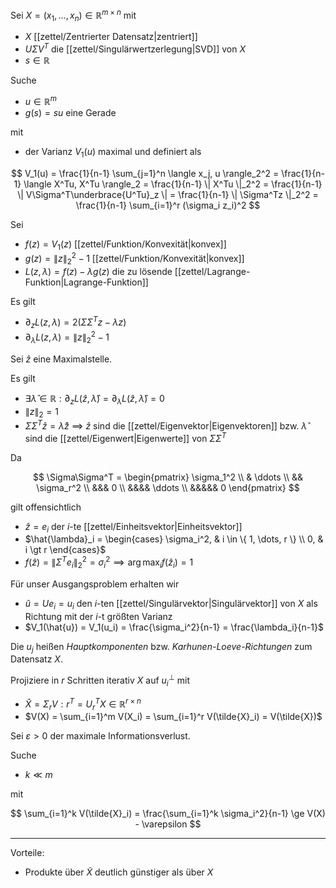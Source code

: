 Sei $X = (x_1, \dots, x_n) \in \mathbb{R}^{m \times n}$ mit
- $X$ [[zettel/Zentrierter Datensatz|zentriert]]
- $U\Sigma V^T$ die [[zettel/Singulärwertzerlegung|SVD]] von $X$
- $s \in \mathbb{R}$

Suche
- $u \in \mathbb{R}^m$
- $g(s) = su$ eine Gerade

mit
- der Varianz $V_1(u)$ maximal und definiert als

$$
	V_1(u) = \frac{1}{n-1} \sum_{j=1}^n \langle x_j, u \rangle_2^2 = \frac{1}{n-1} \langle X^Tu, X^Tu \rangle_2 = \frac{1}{n-1} \| X^Tu \|_2^2 = \frac{1}{n-1} \| V\Sigma^T\underbrace{U^Tu}_z \| = \frac{1}{n-1} \| \Sigma^Tz \|_2^2 = \frac{1}{n-1} \sum_{i=1}^r (\sigma_i z_i)^2
$$

Sei
- $f(z) = V_1(z)$ [[zettel/Funktion/Konvexität|konvex]]
- $g(z) = \| z \|_2^2 - 1$ [[zettel/Funktion/Konvexität|konvex]]
- $L(z, \lambda) = f(z) - \lambda g(z)$ die zu lösende [[zettel/Lagrange-Funktion|Lagrange-Funktion]]

Es gilt
- $\partial_z L(z, \lambda) = 2(\Sigma\Sigma^Tz - \lambda z)$
- $\partial_\lambda L(z, \lambda) = \| z \|_2^2 - 1$

Sei $\hat{z}$ eine Maximalstelle.

Es gilt
- $\exists \hat{\lambda} \in \mathbb{R} : \partial_z L(\hat{z}, \hat{\lambda}) = \partial_\lambda L(\hat{z}, \hat{\lambda}) = 0$
- $\| z \|_2 = 1$
- $\Sigma\Sigma^T\hat{z} = \hat{\lambda}\hat{z}$ $\implies$ $\hat{z}$ sind die [[zettel/Eigenvektor|Eigenvektoren]] bzw. $\hat{\lambda}$ sind die [[zettel/Eigenwert|Eigenwerte]] von $\Sigma\Sigma^T$

Da

$$
	\Sigma\Sigma^T = \begin{pmatrix}
		\sigma_1^2 \\
		& \ddots \\
		&& \sigma_r^2 \\
		&&& 0 \\
		&&&& \ddots \\
		&&&&& 0
	\end{pmatrix}
$$

gilt offensichtlich
- $\hat{z} = e_i$ der $i$-te [[zettel/Einheitsvektor|Einheitsvektor]]
- $\hat{\lambda}_i = \begin{cases} \sigma_i^2, & i \in \{ 1, \dots, r \} \\ 0, & i \gt r \end{cases}$
- $f(\hat{z}) = \| \Sigma^T e_i \|_2^2 = \sigma_i^2 \implies \arg\max_i f(\hat{z}_i) = 1$

Für unser Ausgangsproblem erhalten wir
- $\hat{u} = Ue_i = u_i$ den $i$-ten [[zettel/Singulärvektor|Singulärvektor]] von $X$ als Richtung mit der $i$-t größten Varianz
- $V_1(\hat{u}) = V_1(u_i) = \frac{\sigma_i^2}{n-1} = \frac{\lambda_i}{n-1}$

Die $u_j$ heißen *Hauptkomponenten* bzw. *Karhunen-Loeve-Richtungen* zum Datensatz $X$.

Projiziere in $r$ Schritten iterativ $X$ auf $u_i^\perp$ mit
- $\hat{X} = \Sigma_rV:r^T = U_r^TX \in \mathbb{R}^{r \times n}$
- $V(X) = \sum_{i=1}^m V(X_i) = \sum_{i=1}^r V(\tilde{X}_i) = V(\tilde{X})$

Sei $\varepsilon \gt 0$ der maximale Informationsverlust.

Suche
- $k \ll m$

mit

$$
	\sum_{i=1}^k V(\tilde{X}_i) = \frac{\sum_{i=1}^k \sigma_i^2}{n-1} \ge V(X) - \varepsilon
$$

---

Vorteile:
- Produkte über $\tilde{X}$ deutlich günstiger als über $X$